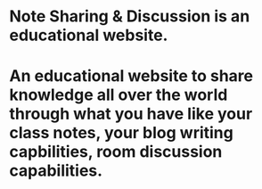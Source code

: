 # Note Sharing & Discussion is an educational website.
# An educational website to share knowledge all over the world through what you have like your class notes, your blog writing capbilities, room discussion capabilities.
